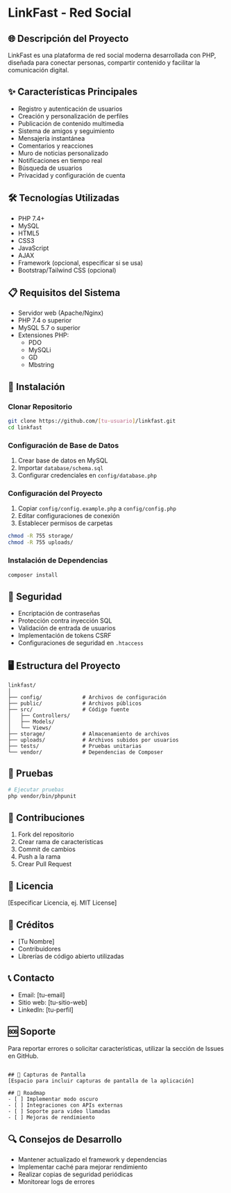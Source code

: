 # LinkFast - Red Social

## 🌐 Descripción del Proyecto
LinkFast es una plataforma de red social moderna desarrollada con PHP, diseñada para conectar personas, compartir contenido y facilitar la comunicación digital.

## ✨ Características Principales
- Registro y autenticación de usuarios
- Creación y personalización de perfiles
- Publicación de contenido multimedia
- Sistema de amigos y seguimiento
- Mensajería instantánea
- Comentarios y reacciones
- Muro de noticias personalizado
- Notificaciones en tiempo real
- Búsqueda de usuarios
- Privacidad y configuración de cuenta

## 🛠 Tecnologías Utilizadas
- PHP 7.4+
- MySQL
- HTML5
- CSS3
- JavaScript
- AJAX
- Framework (opcional, especificar si se usa)
- Bootstrap/Tailwind CSS (opcional)

## 📋 Requisitos del Sistema
- Servidor web (Apache/Nginx)
- PHP 7.4 o superior
- MySQL 5.7 o superior
- Extensiones PHP:
  - PDO
  - MySQLi
  - GD
  - Mbstring

## 🚀 Instalación

### Clonar Repositorio
```bash
git clone https://github.com/[tu-usuario]/linkfast.git
cd linkfast
```

### Configuración de Base de Datos
1. Crear base de datos en MySQL
2. Importar `database/schema.sql`
3. Configurar credenciales en `config/database.php`

### Configuración del Proyecto
1. Copiar `config/config.example.php` a `config/config.php`
2. Editar configuraciones de conexión
3. Establecer permisos de carpetas
```bash
chmod -R 755 storage/
chmod -R 755 uploads/
```

### Instalación de Dependencias
```bash
composer install
```

## 🔐 Seguridad
- Encriptación de contraseñas
- Protección contra inyección SQL
- Validación de entrada de usuarios
- Implementación de tokens CSRF
- Configuraciones de seguridad en `.htaccess`

## 🖥️ Estructura del Proyecto
```
linkfast/
│
├── config/             # Archivos de configuración
├── public/             # Archivos públicos
├── src/                # Código fuente
│   ├── Controllers/
│   ├── Models/
│   └── Views/
├── storage/            # Almacenamiento de archivos
├── uploads/            # Archivos subidos por usuarios
├── tests/              # Pruebas unitarias
└── vendor/             # Dependencias de Composer
```

## 🧪 Pruebas
```bash
# Ejecutar pruebas
php vendor/bin/phpunit
```

## 🤝 Contribuciones
1. Fork del repositorio
2. Crear rama de características
3. Commit de cambios
4. Push a la rama
5. Crear Pull Request

## 📜 Licencia
[Especificar Licencia, ej. MIT License]

## 🙌 Créditos
- [Tu Nombre]
- Contribuidores
- Librerías de código abierto utilizadas

## 📞 Contacto
- Email: [tu-email]
- Sitio web: [tu-sitio-web]
- LinkedIn: [tu-perfil]

## 🆘 Soporte
Para reportar errores o solicitar características, utilizar la sección de Issues en GitHub.
```

## 🌟 Capturas de Pantalla
[Espacio para incluir capturas de pantalla de la aplicación]

## 🚧 Roadmap
- [ ] Implementar modo oscuro
- [ ] Integraciones con APIs externas
- [ ] Soporte para video llamadas
- [ ] Mejoras de rendimiento
```

## 🔍 Consejos de Desarrollo
- Mantener actualizado el framework y dependencias
- Implementar caché para mejorar rendimiento
- Realizar copias de seguridad periódicas
- Monitorear logs de errores


